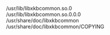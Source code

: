 /usr/lib/libxkbcommon.so.0  
/usr/lib/libxkbcommon.so.0.0.0  
/usr/share/doc/libxkbcommon  
/usr/share/doc/libxkbcommon/COPYING  
